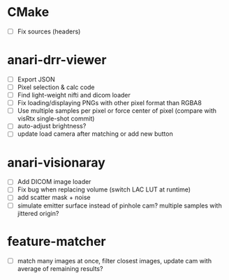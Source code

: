 # CMake
- [ ] Fix sources (headers)

# anari-drr-viewer
- [ ] Export JSON
- [ ] Pixel selection & calc code
- [ ] Find light-weight nifti and dicom loader
- [ ] Fix loading/displaying PNGs with other pixel format than RGBA8
- [ ] Use multiple samples per pixel or force center of pixel (compare with visRtx single-shot commit)
- [ ] auto-adjust brightness?
- [ ] update load camera after matching or add new button

# anari-visionaray
- [ ] Add DICOM image loader
- [ ] Fix bug when replacing volume (switch LAC LUT at runtime)
- [ ] add scatter mask + noise
- [ ] simulate emitter surface instead of pinhole cam? multiple samples with jittered origin?

# feature-matcher
- [ ] match many images at once, filter closest images, update cam with average of remaining results?

